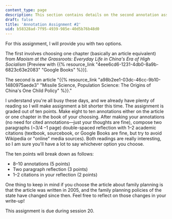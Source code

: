 ```yaml
---
content_type: page
description: This section contains details on the second annotation assignment.
draft: false
title: 'Annotation Assignment #2'
uid: b58328ad-7f95-4939-985e-40d5b76b48d0
---
```

For this assignment, I will provide you with two options. 

The first involves choosing one chapter (basically an article equivalent) from *Maoism at the Grassroots: Everyday Life in China's Era of High Socialism* \[Preview with {{% resource_link "4eee6cd6-1231-4db0-8a9b-6823c63e2083" "Google Books" %}}\]. 

The second is an article "{{% resource_link "a98b2ee1-03dc-46cc-9b10-1480975aede3" "Missile Science, Population Science: The Origins of China's One Child Policy" %}}." 

I understand you're all busy these days, and we already have plenty of reading so I will make assignment a bit shorter this time. The assignment is graded out of ten points. Make eight to ten annotations either on the article or one chapter in the book of your choosing. After making your annotations (no need for cited annotations—just your thoughts are fine), compose two paragraphs (~3/4 –1 page) double-spaced reflection with 1–2 academic citations (textbook, sourcebook, or Google Books are fine, but try to avoid Wikipedia or "online" media sources). Both readings are really interesting, so I am sure you'll have a lot to say whichever option you choose. 

The ten points will break down as follows:  

- 8–10 annotations (5 points)
- Two paragraph reflection (3 points)
- 1–2 citations in your reflection (2 points)

One thing to keep in mind if you choose the article about family planning is that the article was written in 2005, and the family planning policies of the state have changed since then. Feel free to reflect on those changes in your write-up!

This assignment is due during session 20.